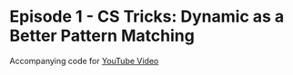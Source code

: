 # Episode 1 - CS Tricks: Dynamic as a Better Pattern Matching

Accompanying code for [YouTube Video](https://www.youtube.com/watch?v=yFZwXtUGuzk)
